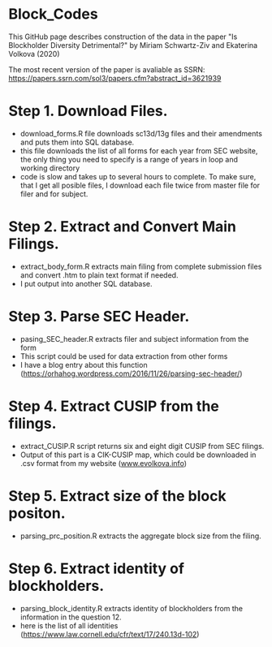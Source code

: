 
# Block_Codes

This GitHub page describes construction of the data in the paper "Is Blockholder Diversity Detrimental?" by Miriam Schwartz-Ziv and Ekaterina Volkova (2020)

The most recent version of the paper is avaliable as SSRN: https://papers.ssrn.com/sol3/papers.cfm?abstract_id=3621939

# Step 1. Download Files.
- download_forms.R file downloads sc13d/13g files and their amendments and puts them into SQL database.
- this file downloads the list of all forms for each year from SEC website, 
  the only thing you need to specify is a range of years in loop and working directory
- code is slow and takes up to several hours to complete. To make sure, that I get all posible files, 
  I download each file twice from master file for filer and for subject.
  
# Step 2. Extract and Convert Main Filings.
- extract_body_form.R extracts main filing from complete submission files and convert .htm to plain text format if needed.
- I put output into another SQL database. 

# Step 3. Parse SEC Header.
- pasing_SEC_header.R extracts filer and subject information from the form
- This script could be used for data extraction from other forms
- I have a blog entry about this function (https://orhahog.wordpress.com/2016/11/26/parsing-sec-header/)

# Step 4. Extract CUSIP from the filings.
- extract_CUSIP.R script returns six and eight digit CUSIP from SEC filings.
- Output of this part is a CIK-CUSIP map, which could be downloaded in .csv format from my website (www.evolkova.info)

# Step 5. Extract size of the block positon.
- parsing_prc_position.R extracts the aggregate block size from the filing.

# Step 6. Extract identity of blockholders.
- parsing_block_identity.R extracts identity of blockholders from the information in the question 12.
- here is the list of all identities (https://www.law.cornell.edu/cfr/text/17/240.13d-102)
